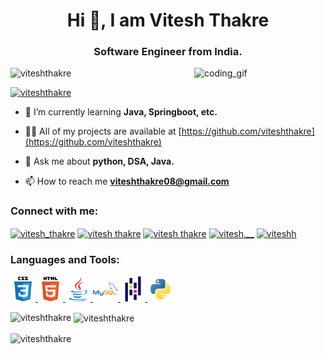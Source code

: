<h1 align="center">Hi 👋, I am Vitesh Thakre</h1>
<h3 align="center">Software Engineer from India.</h3>

<img align="right" alt="coding_gif" width="210" src = "https://media2.giphy.com/media/v1.Y2lkPTc5MGI3NjExZndtOXZiMjE3MmliOGRmOHlqcnk3ZWFpbjl6Y2t1c2FtZmN4ODloMiZlcD12MV9pbnRlcm5hbF9naWZfYnlfaWQmY3Q9Zw/78XCFBGOlS6keY1Bil/giphy.gif">

<p align="left"> <img src="https://komarev.com/ghpvc/?username=viteshthakre&label=Profile%20views&color=0e75b6&style=flat" alt="viteshthakre" /> </p>

<p align="left"> <a href="https://github.com/ryo-ma/github-profile-trophy"><img src="https://github-profile-trophy.vercel.app/?username=viteshthakre" alt="viteshthakre" /></a> </p>

- 🌱 I’m currently learning **Java, Springboot, etc.**

- 👨‍💻 All of my projects are available at [https://github.com/viteshthakre](https://github.com/viteshthakre)

- 💬 Ask me about **python, DSA, Java.**

- 📫 How to reach me **viteshthakre08@gmail.com**

<h3 align="left">Connect with me:</h3>
<p align="left">
<a href="https://twitter.com/vitesh_thakre" target="blank"><img align="center" src="https://raw.githubusercontent.com/rahuldkjain/github-profile-readme-generator/master/src/images/icons/Social/twitter.svg" alt="vitesh_thakre" height="30" width="40" /></a>
<a href="https://linkedin.com/in/viteshthakre" target="blank"><img align="center" src="https://raw.githubusercontent.com/rahuldkjain/github-profile-readme-generator/master/src/images/icons/Social/linked-in-alt.svg" alt="vitesh thakre" height="30" width="40" /></a>
<a href="https://fb.com/viteshthakre11" target="blank"><img align="center" src="https://raw.githubusercontent.com/rahuldkjain/github-profile-readme-generator/master/src/images/icons/Social/facebook.svg" alt="vitesh thakre" height="30" width="40" /></a>
<a href="https://instagram.com/vitesh.__" target="blank"><img align="center" src="https://raw.githubusercontent.com/rahuldkjain/github-profile-readme-generator/master/src/images/icons/Social/instagram.svg" alt="vitesh.__" height="30" width="40" /></a>
<a href="https://www.leetcode.com/viteshh" target="blank"><img align="center" src="https://raw.githubusercontent.com/rahuldkjain/github-profile-readme-generator/master/src/images/icons/Social/leet-code.svg" alt="viteshh" height="30" width="40" /></a>
</p>

<h3 align="left">Languages and Tools:</h3>
<p align="left"> <a href="https://www.w3schools.com/css/" target="_blank" rel="noreferrer"> <img src="https://raw.githubusercontent.com/devicons/devicon/master/icons/css3/css3-original-wordmark.svg" alt="css3" width="40" height="40"/> </a> <a href="https://www.w3.org/html/" target="_blank" rel="noreferrer"> <img src="https://raw.githubusercontent.com/devicons/devicon/master/icons/html5/html5-original-wordmark.svg" alt="html5" width="40" height="40"/> </a> <a href="https://www.java.com" target="_blank" rel="noreferrer"> <img src="https://raw.githubusercontent.com/devicons/devicon/master/icons/java/java-original.svg" alt="java" width="40" height="40"/> </a> <a href="https://www.mysql.com/" target="_blank" rel="noreferrer"> <img src="https://raw.githubusercontent.com/devicons/devicon/master/icons/mysql/mysql-original-wordmark.svg" alt="mysql" width="40" height="40"/> </a> <a href="https://pandas.pydata.org/" target="_blank" rel="noreferrer"> <img src="https://raw.githubusercontent.com/devicons/devicon/2ae2a900d2f041da66e950e4d48052658d850630/icons/pandas/pandas-original.svg" alt="pandas" width="40" height="40"/> </a> <a href="https://www.python.org" target="_blank" rel="noreferrer"> <img src="https://raw.githubusercontent.com/devicons/devicon/master/icons/python/python-original.svg" alt="python" width="40" height="40"/> </a> </p>

<p><img align="left" src="https://github-readme-stats.vercel.app/api/top-langs?username=viteshthakre&show_icons=true&locale=en&layout=compact" alt="viteshthakre" /></p>

<p>&nbsp;<img align="center" src="https://github-readme-stats.vercel.app/api?username=viteshthakre&show_icons=true&locale=en" alt="viteshthakre" /></p>

<p><img align="center" src="https://github-readme-streak-stats.herokuapp.com/?user=viteshthakre&" alt="viteshthakre" /></p>
